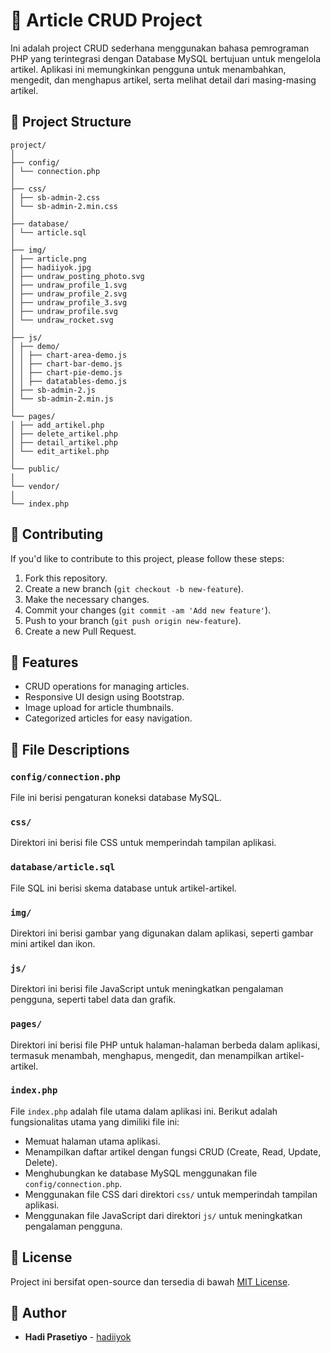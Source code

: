 # 📰 Article CRUD Project

Ini adalah project CRUD sederhana menggunakan bahasa pemrograman PHP yang terintegrasi dengan Database MySQL bertujuan untuk mengelola artikel. Aplikasi ini memungkinkan pengguna untuk menambahkan, mengedit, dan menghapus artikel, serta melihat detail dari masing-masing artikel.

## 📝 Project Structure
```
project/
│
├── config/
│ └── connection.php
│
├── css/
│ ├── sb-admin-2.css
│ └── sb-admin-2.min.css
│
├── database/
│ └── article.sql
│
├── img/
│ ├── article.png
│ ├── hadiiyok.jpg
│ ├── undraw_posting_photo.svg
│ ├── undraw_profile_1.svg
│ ├── undraw_profile_2.svg
│ ├── undraw_profile_3.svg
│ ├── undraw_profile.svg
│ └── undraw_rocket.svg
│
├── js/
│ ├── demo/
│ │ ├── chart-area-demo.js
│ │ ├── chart-bar-demo.js
│ │ ├── chart-pie-demo.js
│ │ ├── datatables-demo.js
│ ├── sb-admin-2.js
│ └── sb-admin-2.min.js
│
└── pages/
│ ├── add_artikel.php
│ ├── delete_artikel.php
│ ├── detail_artikel.php
│ └── edit_artikel.php
│
└── public/
│
└── vendor/
│
└── index.php
```
## 🤝 Contributing

If you'd like to contribute to this project, please follow these steps:
1. Fork this repository.
2. Create a new branch (`git checkout -b new-feature`).
3. Make the necessary changes.
4. Commit your changes (`git commit -am 'Add new feature'`).
5. Push to your branch (`git push origin new-feature`).
6. Create a new Pull Request.

## 🌟 Features

- CRUD operations for managing articles.
- Responsive UI design using Bootstrap.
- Image upload for article thumbnails.
- Categorized articles for easy navigation.

## 📂 File Descriptions

### `config/connection.php`
File ini berisi pengaturan koneksi database MySQL.
### `css/`
Direktori ini berisi file CSS untuk memperindah tampilan aplikasi.
### `database/article.sql`
File SQL ini berisi skema database untuk artikel-artikel.
### `img/`
Direktori ini berisi gambar yang digunakan dalam aplikasi, seperti gambar mini artikel dan ikon.
### `js/`
Direktori ini berisi file JavaScript untuk meningkatkan pengalaman pengguna, seperti tabel data dan grafik.
### `pages/`
Direktori ini berisi file PHP untuk halaman-halaman berbeda dalam aplikasi, termasuk menambah, menghapus, mengedit, dan menampilkan artikel-artikel.
### `index.php`
File `index.php` adalah file utama dalam aplikasi ini. Berikut adalah fungsionalitas utama yang dimiliki file ini:
- Memuat halaman utama aplikasi.
- Menampilkan daftar artikel dengan fungsi CRUD (Create, Read, Update, Delete).
- Menghubungkan ke database MySQL menggunakan file `config/connection.php`.
- Menggunakan file CSS dari direktori `css/` untuk memperindah tampilan aplikasi.
- Menggunakan file JavaScript dari direktori `js/` untuk meningkatkan pengalaman pengguna.

## 📜 License 
Project ini bersifat open-source dan tersedia di bawah [MIT License](LICENSE).

## 👤 Author
- **Hadi Prasetiyo** - [hadiiyok](https://github.com/hadiprasetiyo)

